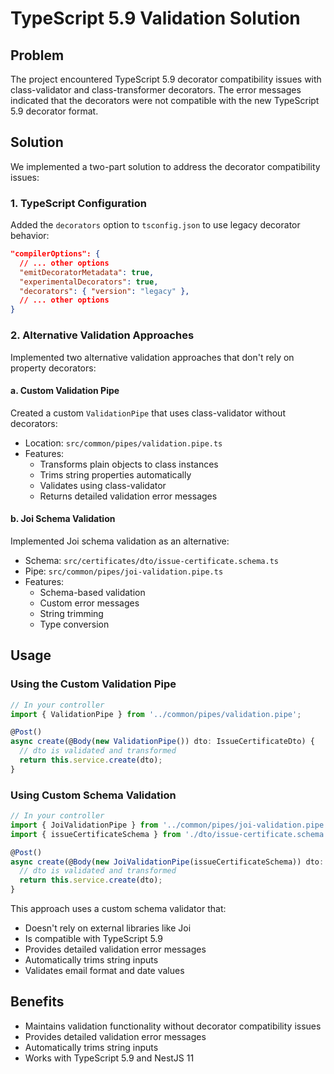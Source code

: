 # TypeScript 5.9 Validation Solution

## Problem

The project encountered TypeScript 5.9 decorator compatibility issues with class-validator and class-transformer decorators. The error messages indicated that the decorators were not compatible with the new TypeScript 5.9 decorator format.

## Solution

We implemented a two-part solution to address the decorator compatibility issues:

### 1. TypeScript Configuration

Added the `decorators` option to `tsconfig.json` to use legacy decorator behavior:

```json
"compilerOptions": {
  // ... other options
  "emitDecoratorMetadata": true,
  "experimentalDecorators": true,
  "decorators": { "version": "legacy" },
  // ... other options
}
```

### 2. Alternative Validation Approaches

Implemented two alternative validation approaches that don't rely on property decorators:

#### a. Custom Validation Pipe

Created a custom `ValidationPipe` that uses class-validator without decorators:

- Location: `src/common/pipes/validation.pipe.ts`
- Features:
  - Transforms plain objects to class instances
  - Trims string properties automatically
  - Validates using class-validator
  - Returns detailed validation error messages

#### b. Joi Schema Validation

Implemented Joi schema validation as an alternative:

- Schema: `src/certificates/dto/issue-certificate.schema.ts`
- Pipe: `src/common/pipes/joi-validation.pipe.ts`
- Features:
  - Schema-based validation
  - Custom error messages
  - String trimming
  - Type conversion

## Usage

### Using the Custom Validation Pipe

```typescript
// In your controller
import { ValidationPipe } from '../common/pipes/validation.pipe';

@Post()
async create(@Body(new ValidationPipe()) dto: IssueCertificateDto) {
  // dto is validated and transformed
  return this.service.create(dto);
}
```

### Using Custom Schema Validation

```typescript
// In your controller
import { JoiValidationPipe } from '../common/pipes/joi-validation.pipe';
import { issueCertificateSchema } from './dto/issue-certificate.schema';

@Post()
async create(@Body(new JoiValidationPipe(issueCertificateSchema)) dto: IssueCertificateDto) {
  // dto is validated and transformed
  return this.service.create(dto);
}
```

This approach uses a custom schema validator that:
- Doesn't rely on external libraries like Joi
- Is compatible with TypeScript 5.9
- Provides detailed validation error messages
- Automatically trims string inputs
- Validates email format and date values

## Benefits

- Maintains validation functionality without decorator compatibility issues
- Provides detailed validation error messages
- Automatically trims string inputs
- Works with TypeScript 5.9 and NestJS 11